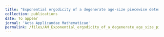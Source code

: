 ```yaml
---
title: "Exponential ergodicity of a degenerate age-size piecewise deterministic process"
collection: publications
date: To appear
jornal: 'Acta Applicandae Mathematicae'
permalink: /files/AM_Exponential_ergodicity_of_a_degenerate_age_size_piecewise_deterministic_process.pdf
---
```


